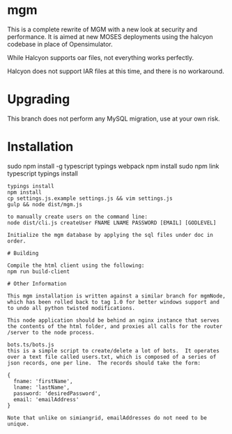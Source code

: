 # mgm

This is a complete rewrite of MGM with a new look at security and performance.  It is aimed at new MOSES deployments using the halcyon codebase in place of Opensimulator.

While Halcyon supports oar files, not everything works perfectly.

Halcyon does not support IAR files at this time, and there is no workaround.

# Upgrading

This branch does not perform any MySQL migration, use at your own risk.

# Installation

sudo npm install -g typescript typings webpack
npm install
sudo npm link typescript
typings install

~~~~!~!~!~!!!~~~~~~
typings install
npm install
cp settings.js.example settings.js && vim settings.js
gulp && node dist/mgm.js

to manually create users on the command line:
node dist/cli.js createUser FNAME LNAME PASSWORD [EMAIL] [GODLEVEL]

Initialize the mgm database by applying the sql files under doc in order.

# Building

Compile the html client using the following:
npm run build-client

# Other Information

This mgm installation is written against a similar branch for mgmNode, which has been rolled back to tag 1.0 for better windows support and to undo all python twisted modifications.

This node application should be behind an nginx instance that serves the contents of the html folder, and proxies all calls for the router /server to the node process.

bots.ts/bots.js
this is a simple script to create/delete a lot of bots.  It operates over a text file called users.txt, which is composed of a series of json records, one per line.  The records should take the form:

{
  fname: 'firstName',
  lname: 'lastName',
  password: 'desiredPassword',
  email: 'emailAddress'
}

Note that unlike on simiangrid, emailAddresses do not need to be unique.
